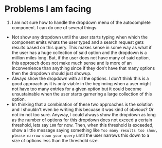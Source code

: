 # Problems I am facing

1. I am not sure how to handle the dropdown menu of the autocomplete component. I can do one of several things

- Not show any dropdown until the user starts typing when which the component
  emits whats the user typed and a search request gets results based on this query. This makes sense in some way as what if the user has a huge collection of said option and the dropdown is a million miles long. But, if the user does not have many of said option, this approach does not make much sense and is more of an inconvenience than anything since if they don't have that many options then the dropdown should just showup.
- Always show the dropdown with all the options. I don't think this is a good approach as it is only viable in the beginning when a user might not have too many entries for a given option but it could become unsustainable when the user starts garnering a large collection of this option.
- Im thinking that a combination of these two approaches is the solution and I shouldn't even be writing this becuase it was kind of obvious? Or not im not too sure. Anyway, I could always show the dropdown as long as the number of options for this dropdown does not exceed a certain threshold, lets say `100` for now. Then, when this threshold is exceeded, show a little message saying something like `Too many results too show, please narrow down your query` until the user narrows this down to a size of options less than the threshold size.
